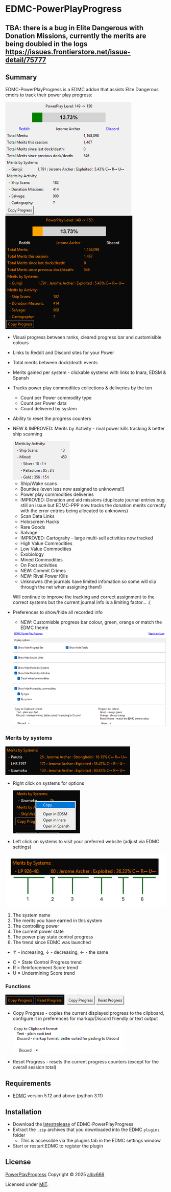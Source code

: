 # EDMC-PowerPlayProgress

## TBA: there is a bug in Elite Dangerous with Donation Missions, currently the merits are being doubled in the logs https://issues.frontierstore.net/issue-detail/75777

## Summary

EDMC-PowerPlayProgress is a EDMC addon that assists Elite Dangerous cmdrs to track their power play progress:

<img src="screen_shot.png"> <img src="screen_shot_dark.png">

* Visual progress between ranks, cleared progress bar and customisible colours
* Links to Reddit and Discord sites for your Power
* Total merits between dock/death events 
* Merits gained per system - clickable systems with links to Inara, EDSM & Spansh
* Tracks power play commodities collections & deliveries by the ton 
  * Count per Power commodity type
  * Count per Power data
  * Count delivered by system
* Ability to reset the progress counters
* NEW & IMPROVED: Merits by Activity - rival power kills tracking & better ship scanning

    <img src="screen_shot_by_activities.png">

  * Ship/Wake scans
  * Bounties (even less now assigned to unknowns!!)
  * Power play commodities deliveries
  * IMPROVED: Donation and aid missions (duplicate journal entries bug still an issue but EDMC-PPP now tracks the donation merits correctly with the error entries being allocated to unknowns)
  * Scan Data Links
  * Holoscreen Hacks
  * Rare Goods
  * Salvage
  * IMPROVED: Cartograhy - large multi-sell activities now tracked
  * High Value Commodities
  * Low Value Commodities
  * Exobiology
  * Mined Commodities
  * On Foot activities
  * NEW: Commit Crimes
  * NEW: Rival Power Kills
  * Unknowns (the journals have limited infomation so some will slip through the net when assigning them!)

  Will continue to improve the tracking and correct assignment to the correct systems but the current journal info is a limiting factor... :(

* Preferences to show/hide all recorded info
  * NEW: Customisble progress bar colour, green, orange or match the EDMC theme

  <img src="screen_shot_preferences.png" width="500" height="300">

### Merits by systems
  <img src="screen_shot_by_systems.png">

  * Right click on systems for options
  
    <img src="screen_shot_systems_menu_dark.png">

  * Left click on systems to visit your preferred website (adjust via EDMC settings) 

  <img src="merits_menu_help.png">

1. The system name
2. The merits you have earned in this system
3. The controlling power
4. The current power state
5. The power play state control progress
6. The trend since EDMC was launched
  - ↑ - increasing, ↓ - decreasing, ← - the same
  * C = State Control Progress trend
  * R = Reinforcement Score trend
  * U = Undermining Score trend

### Functions

<img src="screen_shot_buttons_dark.png"> <img src="screen_shot_buttons_light.png">

* Copy Progress - copies the current displayed progress to the clipboard, configure it in preferences for markup/Discord friendly or text output

  <img src="screen_shot_clipboard_prefs.png">

* Reset Progress - resets the current progress counters (except for the overall session total)

## Requirements
* [EDMC] version 5.12 and above (python 3.11)

## Installation

* Download the [latestrelease] of EDMC-PowerPlayProgress
* Extract the `.zip` archives that you downloaded into the EDMC `plugins` folder
  * This is accessible via the plugins tab in the EDMC settings window
* Start or restart EDMC to register the plugin

## License

[PowerPlayProgress] Copyright © 2025 [alby666]

Licensed under [MIT].

[EDMC]: https://github.com/EDCD/EDMarketConnector/wiki
[PowerPlayProgress]: https://github.com/alby666/EDMC-PowerPlayProgress
[latestrelease]: https://github.com/alby666/EDMC-PowerPlayProgress/releases/latest
[MIT]: https://github.com/alby666/EDMC-PowerPlayProgress/blob/main/LICENSE
[alby666]: https://github.com/alby666

